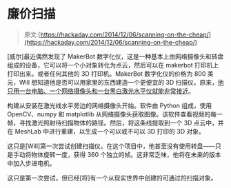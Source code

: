 # 廉价扫描

> 原文:[https://hackaday.com/2014/12/06/scanning-on-the-cheap/](https://hackaday.com/2014/12/06/scanning-on-the-cheap/)

[威尔]最近偶然发现了 MakerBot 数字化仪，这是一种基本上由网络摄像头和转盘组成的设备，它可以将一个小对象转化为点云，然后可以在 makerbot 打印机上打印出来。或者任何其他的 3D 打印机。MakerBot 数字化仪的价格为 800 美元，Will 想知道他是否可以用家里的东西建造一个更便宜的 3D 扫描仪。原来，[他只用一台电脑、一个网络摄像头和一台黑白激光水平仪就能非常接近](http://www.will-forfang.squarespace.com/3d-scanning-digitizing-on-the-cheap/)。

构建从安装在激光线水平旁边的网络摄像头开始。软件由 Python 组成，使用 OpenCV、numpy 和 matplotlib 从网络摄像头获取图像。该软件查看视频的每一帧，寻找激光照射待扫描物体的路径。然后，将这条线提取到一个 3D 点云中，并在 MeshLab 中进行重建，以生成一个可以或不可以 3D 打印的 3D 对象。

这只是[Will]第一次尝试创建扫描仪。在这个项目中，他甚至没有使用转盘——只是手动将物体旋转一度，获得 360 个独立的帧。这非常乏味，他将在未来的版本中加入步进电机。

这只是第一次尝试，但已经[将]有一个从现实世界中创建的可通过的扫描对象。